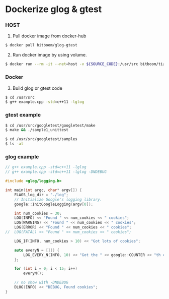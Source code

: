 # Dockerize glog & gtest
### HOST
1. Pull docker image from docker-hub
```sh
$ docker pull bitboom/glog-gtest
```

2. Run docker image by using volume.
```sh
$ docker run --rm -it --net=host -v ${SOURCE_CODE}:/usr/src bitboom/tizen-gbs /bin/bash
```
### Docker
3. Build glog or gtest code
```sh
$ cd /usr/src
$ g++ example.cpp -std=c++11 -lglog
```

### gtest example
```sh
$ cd /usr/src/googletest/googletest/make
$ make && ./sample1_unittest

$ cd /usr/src/googletest/samples
$ ls -al
```

### glog example
```cpp
// g++ example.cpp -std=c++11 -lglog
// g++ example.cpp -std=c++11 -lglog -DNDEBUG

#include <glog/logging.h>

int main(int argc, char* argv[]) {
	FLAGS_log_dir = "./log";
	// Initialize Google's logging library.
	google::InitGoogleLogging(argv[0]);

	int num_cookies = 30;
	LOG(INFO) << "Found " << num_cookies << " cookies";
	LOG(WARNING) << "Found " << num_cookies << " cookies";
	LOG(ERROR) << "Found " << num_cookies << " cookies";
//	LOG(FATAL) << "Found " << num_cookies << " cookies";

	LOG_IF(INFO, num_cookies > 10) << "Got lots of cookies";

	auto everyN = []() {
		LOG_EVERY_N(INFO, 10) << "Got the " << google::COUNTER << "th cookie";
	};

	for (int i = 0; i < 15; i++)
		everyN();

	// no show with -DNDEBUG
	DLOG(INFO) << "DEBUG, Found cookies";
}
```
